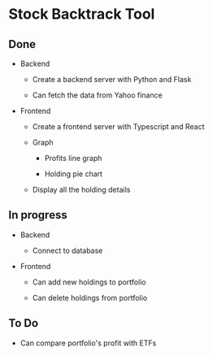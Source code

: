 # Stock Backtrack Tool

## Done

- Backend

  - Create a backend server with Python and Flask

  - Can fetch the data from Yahoo finance

- Frontend

  - Create a frontend server with Typescript and React

  - Graph

    - Profits line graph

    - Holding pie chart

  - Display all the holding details

## In progress

- Backend

  - Connect to database

- Frontend

  - Can add new holdings to portfolio

  - Can delete holdings from portfolio

## To Do

- Can compare portfolio's profit with ETFs
